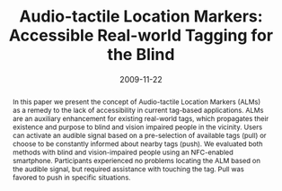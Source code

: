 ---
abstract: In this paper we present the concept of Audio-tactile Location Markers (ALMs)
  as a remedy to the lack of accessibility in current tag-based applications. ALMs
  are an auxiliary enhancement for existing real-world tags, which propagates their
  existence and purpose to blind and vision impaired people in the vicinity. Users
  can activate an audible signal based on a pre-selection of available tags (pull)
  or choose to be constantly informed about nearby tags (push). We evaluated both
  methods with blind and vision-impaired people using an NFC-enabled smartphone. Participants
  experienced no problems locating the ALM based on the audible signal, but required
  assistance with touching the tag. Pull was favored to push in specific situations.
authors:
- Richard Schlögl
- Martin Tomitsch
- Christoph Wimmer
- Thomas Grechenig
- Karin Kappel
date: '2009-11-22'
featured: false
links:
- name: Publik
  url: https://publik.tuwien.ac.at/showentry.php?ID=183633&lang=1
publication_types:
- '0'
publishDate: '2009-11-22'
title: 'Audio-tactile Location Markers: Accessible Real-world Tagging for the Blind'
url_pdf: ''
---